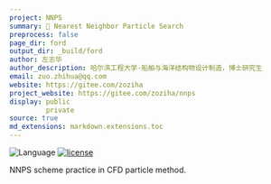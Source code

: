 ```yaml
---
project: NNPS
summary: 🚥 Nearest Neighbor Particle Search
preprocess: false
page_dir: ford
output_dir: _build/ford
author: 左志华
author_description: 哈尔滨工程大学-船舶与海洋结构物设计制造，博士研究生
email: zuo.zhihua@qq.com
website: https://gitee.com/zoziha
project_website: https://gitee.com/zoziha/nnps
display: public
         private
source: true
md_extensions: markdown.extensions.toc
---
```


![Language](https://img.shields.io/badge/-Fortran-734f96?logo=fortran&logoColor=white)
[![license](https://img.shields.io/badge/License-MIT-pink)](LICENSE)

NNPS scheme practice in CFD particle method.
